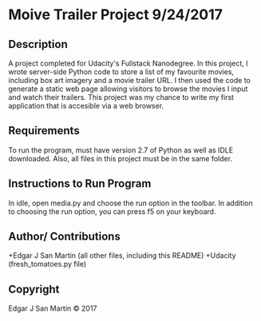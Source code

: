 Moive Trailer Project 9/24/2017
=======================

Description
-----------------------
A project completed for Udacity's Fullstack Nanodegree. 
In this project, I wrote server-side Python code to store a list of my favourite movies,
including box art imagery and a movie trailer URL. I then used the code to generate a 
static web page allowing visitors to browse the movies I input and watch their trailers.
This project was my chance to write my first application that is accesible via a web browser.

Requirements
-----------------------
To run the program, must have version 2.7 of Python as well as IDLE downloaded.
Also, all files in this project must be in the same folder.


Instructions to Run Program
-----------------------
In idle, open media.py and choose the run option in the toolbar. 
In addition to choosing the run option, you can press f5 on your keyboard.

Author/ Contributions
-----------------------
+Edgar J San Martin (all other files, including this README)
+Udacity (fresh_tomatoes.py file)

Copyright
-----------------------
Edgar J San Martin © 2017
